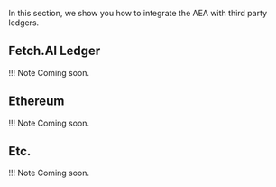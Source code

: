In this section, we show you how to integrate the AEA with third party ledgers.


## Fetch.AI Ledger

!!!	Note
	Coming soon.


## Ethereum

!!!	Note
	Coming soon.


## Etc.

!!!	Note
	Coming soon.


<br />